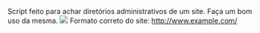 Script feito para achar diretórios administrativos de um site.
Faça um bom uso da mesma.
![](https://imgur.com/mXfVqv5.png)
Formato correto do site: http://www.example.com/
